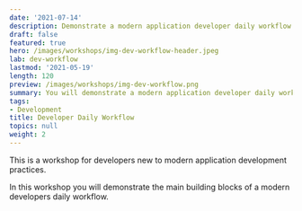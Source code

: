 ```yaml
---
date: '2021-07-14'
description: Demonstrate a modern application developer daily workflow.
draft: false
featured: true
hero: /images/workshops/img-dev-workflow-header.jpeg
lab: dev-workflow
lastmod: '2021-05-19'
length: 120
preview: /images/workshops/img-dev-workflow.png
summary: You will demonstrate a modern application developer daily workflow.
tags:
- Development
title: Developer Daily Workflow
topics: null
weight: 2
---
```


This is a workshop for developers new to modern application
development practices.

In this workshop you will demonstrate the main building blocks of
a modern developers daily workflow.

